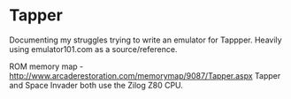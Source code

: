 # Tapper
Documenting my struggles trying to write an emulator for Tappper.  Heavily using emulator101.com as a source/reference.

ROM memory map - http://www.arcaderestoration.com/memorymap/9087/Tapper.aspx
Tapper and Space Invader both use the Zilog Z80 CPU.
